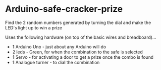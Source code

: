 # Arduino-safe-cracker-prize

Find the 2 random numbers generated by turning the dial and make the LED's light up to win a prize 

Uses the following hardware (on top of the basic wires and breadboard)...

- 1 Arduino Uno - just about any Arduino will do
- 2 leds - Green, for when the combination to the safe is selected
- 1 Servo - for activating a door to get a prize once the combo is found
- 1 Analogue turner - to dial the combination

